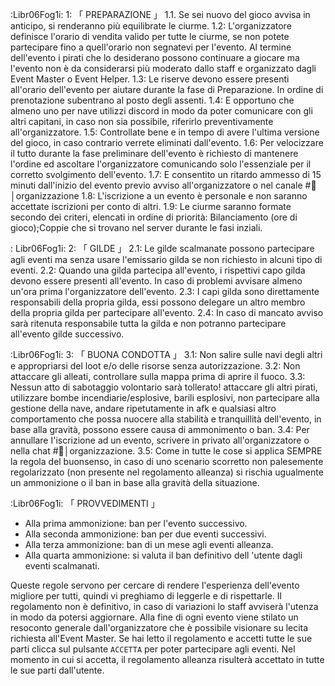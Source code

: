 :Libr06Fog1i: 1: 「 PREPARAZIONE 」
1.1. Se sei nuovo del gioco avvisa in anticipo, si renderanno più equilibrate le ciurme.
1.2: L'organizzatore definisce l'orario di vendita valido per tutte le ciurme, se non potete partecipare fino a quell'orario non segnatevi per l'evento. Al termine dell'evento i pirati che lo desiderano possono continuare a giocare ma l'evento non è da considerarsi più moderato dallo staff e organizzato dagli Event Master o Event Helper.
1.3: Le riserve devono essere presenti all'orario dell'evento per aiutare durante la fase di Preparazione. In ordine di prenotazione subentrano al posto degli assenti.
1.4: E opportuno che almeno uno per nave utilizzi discord in modo da poter comunicare con gli altri capitani, in caso non sia possibile, riferirlo preventivamente all'organizzatore.
1.5: Controllate bene e in tempo di avere l'ultima versione del gioco, in caso contrario verrete eliminati dall'evento.
1.6: Per velocizzare il tutto durante la fase preliminare dell'evento è richiesto di mantenere l'ordine ed ascoltare l'organizzatore comunicando solo l'essenziale per il corretto svolgimento dell'evento.
1.7: E consentito un ritardo ammesso di 15 minuti dall'inizio del evento previo avviso all'organizzatore o nel canale ⁠#🎌│organizzazione
1.8: L'iscrizione a un evento è personale e non saranno accettate iscrizioni per conto di altri.
1.9: Le ciurme saranno formate secondo dei criteri, elencati in ordine di priorità: Bilanciamento (ore di gioco);Coppie che si trovano nel server durante le fasi inziali.

: Libr06Fog1i: 2: 「 GILDE 」
2.1: Le gilde scalmanate possono partecipare agli eventi ma senza usare l'emissario gilda se non richiesto in alcuni tipo di eventi.
2.2: Quando una gilda partecipa all'evento, i rispettivi capo gilda devono essere presenti all'evento. In caso di problemi avvisare almeno un'ora prima l'organizzatore dell'evento.
2.3: I capi gilda sono direttamente responsabili della propria gilda, essi possono delegare un altro membro della propria gilda per partecipare all'evento.
2.4: In caso di mancato avviso sarà ritenuta responsabile tutta la gilda e non potranno partecipare all'evento gilde successivo.

:Libr06Fog1i: 3: 「 BUONA CONDOTTA 」
3.1: Non salire sulle navi degli altri e appropriarsi del loot e/o delle risorse senza autorizzazione.
3.2: Non attaccare gli alleati, controllare sulla mappa prima di aprire il fuoco.
3.3: Nessun atto di sabotaggio volontario sarà tollerato! attaccare gli altri pirati, utilizzare bombe incendiarie/esplosive, barili esplosivi, non partecipare alla gestione della nave, andare ripetutamente in afk e qualsiasi altro comportamento che possa nuocere alla stabilità e tranquillità dell'evento, in base alla gravità, possono essere causa di ammonimento o ban.
3.4: Per annullare I'iscrizione ad un evento, scrivere in privato all'organizzatore o nella chat ⁠⁠#🎌│organizzazione.
3.5: Come in tutte le cose si applica SEMPRE la regola del buonsenso, in caso di uno scenario scorretto non palesemente regolarizzato (non presente nel regolamento alleanza) si rischia ugualmente un ammonizione o il ban in base alla gravità della situazione.

:Libr06Fog1i: 「 PROVVEDIMENTI 」
* Alla prima ammonizione: ban per l'evento successivo.
* Alla seconda ammonizione: ban per due eventi successivi.
* Alla terza ammonizione: ban di un mese agli eventi alleanza.
* Alla quarta ammonizione: si valuta il ban definitivo dell 'utente dagli eventi scalmanati.

Queste regole servono per cercare di rendere l'esperienza dell'evento migliore per tutti, quindi vi preghiamo di leggerle e di rispettarle.
Il regolamento non è definitivo, in caso di variazioni lo staff avviserà l'utenza in modo da potersi aggiornare.
Alla fine di ogni evento viene stilato un resoconto generale dall'organizzatore che è possibile visionare su lecita richiesta all'Event Master.
Se hai letto il regolamento e accetti tutte le sue parti clicca sul pulsante `ACCETTA` per poter partecipare agli eventi.
Nel momento in cui si accetta, il regolamento alleanza risulterà accettato in tutte le sue parti dall'utente.
